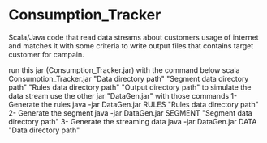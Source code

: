 # Consumption_Tracker
Scala/Java code that read data streams about customers usage of internet and matches it with some criteria to write output files that contains target customer for campain.

run this jar (Consumption_Tracker.jar) with the command below
scala Consumption_Tracker.jar "Data directory path" "Segment data directory path" "Rules data directory path" "Output directory path"
to simulate the data stream use the other jar "DataGen.jar" with those commands
1-	Generate the rules 
 java -jar DataGen.jar RULES "Rules data directory path"
2-	Generate the segment
 java -jar DataGen.jar SEGMENT "Segment data directory path"
3-	Generate the streaming data
 java -jar DataGen.jar DATA "Data directory path"
